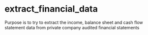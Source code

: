 # extract_financial_data
Purpose is to try to extract the income, balance sheet and cash flow statement data from private company audited financial statements
